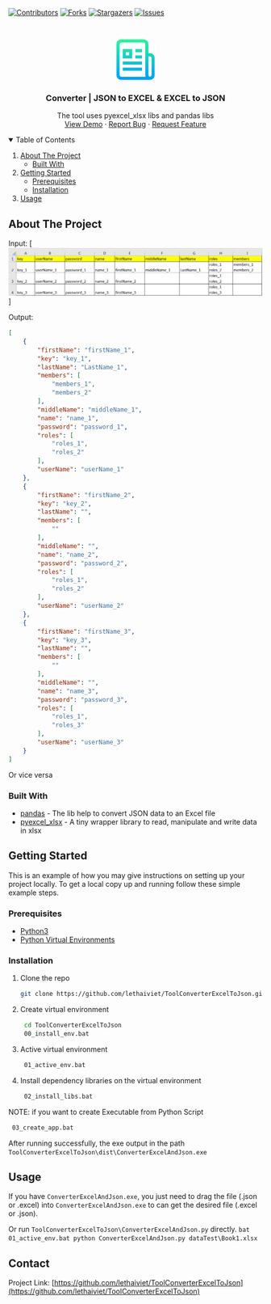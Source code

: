 [![Contributors][contributors-shield]][contributors-url]
[![Forks][forks-shield]][forks-url]
[![Stargazers][stars-shield]][stars-url]
[![Issues][issues-shield]][issues-url]



<!-- PROJECT LOGO -->
<br />
<p align="center">
  <a href="https://github.com/lethaiviet/ToolConverterExcelToJson">
    <img src="images/logo.png" alt="Logo" width="80" height="80">
  </a>

<h3 align="center">Converter | JSON to EXCEL & EXCEL to JSON</h3>

  <p align="center">
    The tool uses pyexcel_xlsx libs and pandas libs
    <br />
    <a href="https://github.com/lethaiviet/ToolConverterExcelToJson">View Demo</a>
    ·
    <a href="https://github.com/lethaiviet/ToolConverterExcelToJson">Report Bug</a>
    ·
    <a href="https://github.com/lethaiviet/ToolConverterExcelToJson">Request Feature</a>
  </p>



<!-- TABLE OF CONTENTS -->
<details open="open">
  <summary>Table of Contents</summary>
  <ol>
    <li>
      <a href="#about-the-project">About The Project</a>
      <ul>
        <li><a href="#built-with">Built With</a></li>
      </ul>
    </li>
    <li>
      <a href="#getting-started">Getting Started</a>
      <ul>
        <li><a href="#prerequisites">Prerequisites</a></li>
        <li><a href="#installation">Installation</a></li>
      </ul>
    </li>
    <li><a href="#usage">Usage</a></li>
  </ol>
</details>



<!-- ABOUT THE PROJECT -->
## About The Project

Input:
[![File excel][file-excel]]

Output:
```json
[
    {
        "firstName": "firstName_1",
        "key": "key_1",
        "lastName": "LastName_1",
        "members": [
            "members_1",
            "members_2"
        ],
        "middleName": "middleName_1",
        "name": "name_1",
        "password": "password_1",
        "roles": [
            "roles_1",
            "roles_2"
        ],
        "userName": "userName_1"
    },
    {
        "firstName": "firstName_2",
        "key": "key_2",
        "lastName": "",
        "members": [
            ""
        ],
        "middleName": "",
        "name": "name_2",
        "password": "password_2",
        "roles": [
            "roles_1",
            "roles_2"
        ],
        "userName": "userName_2"
    },
    {
        "firstName": "firstName_3",
        "key": "key_3",
        "lastName": "",
        "members": [
            ""
        ],
        "middleName": "",
        "name": "name_3",
        "password": "password_3",
        "roles": [
            "roles_1",
            "roles_3"
        ],
        "userName": "userName_3"
    }
]
```
Or vice versa
### Built With

* [pandas](https://www.marsja.se/how-to-convert-json-to-excel-python-pandas/) - The lib help to convert JSON data to an Excel file
* [pyexcel_xlsx](https://pypi.org/project/pyexcel-xlsx/) - A tiny wrapper library to read, manipulate and write data in xlsx



<!-- GETTING STARTED -->
## Getting Started

This is an example of how you may give instructions on setting up your project locally.
To get a local copy up and running follow these simple example steps.

### Prerequisites

* [Python3](https://www.python.org/downloads/)
* [Python Virtual Environments](https://uoa-eresearch.github.io/eresearch-cookbook/recipe/2014/11/26/python-virtual-env/)
  

### Installation

1. Clone the repo
   ```sh
   git clone https://github.com/lethaiviet/ToolConverterExcelToJson.git
   ```
2. Create virtual environment
   ```sh
    cd ToolConverterExcelToJson
    00_install_env.bat
   ```
3. Active virtual environment
   ```sh
    01_active_env.bat
   ```
4. Install dependency libraries on the virtual environment
   ```sh
    02_install_libs.bat
   ```

NOTE: if you want to create Executable from Python Script
   ```sh
    03_create_app.bat
   ```
  After running successfully, the exe output in the path `ToolConverterExcelToJson\dist\ConverterExcelAndJson.exe`
<!-- USAGE EXAMPLES -->
## Usage
If you have `ConverterExcelAndJson.exe`, you just need to drag the file (.json or .excel) into `ConverterExcelAndJson.exe` to can get the desired file (.excel or .json).

Or run `ToolConverterExcelToJson\ConverterExcelAndJson.py` directly.
    ```bat
      01_active_env.bat
      python ConverterExcelAndJson.py dataTest\Book1.xlsx
    ```
<!-- CONTACT -->
## Contact
Project Link: [https://github.com/lethaiviet/ToolConverterExcelToJson](https://github.com/lethaiviet/ToolConverterExcelToJson)



<!-- MARKDOWN LINKS & IMAGES -->
<!-- https://www.markdownguide.org/basic-syntax/#reference-style-links -->
[contributors-shield]: https://img.shields.io/github/contributors/lethaiviet/ToolConverterExcelToJson.svg?style=for-the-badge
[contributors-url]: https://github.com/lethaiviet/ToolConverterExcelToJson/graphs/contributors
[forks-shield]: https://img.shields.io/github/forks/lethaiviet/ToolConverterExcelToJson.svg?style=for-the-badge
[forks-url]: https://github.com/lethaiviet/ToolConverterExcelToJson/graphs/network/members
[stars-shield]: https://img.shields.io/github/stars/lethaiviet/ToolConverterExcelToJson.svg?style=for-the-badge
[stars-url]: https://github.com/lethaiviet/ToolConverterExcelToJson/graphs/stargazers
[issues-shield]: https://img.shields.io/github/issues/lethaiviet/ToolConverterExcelToJson.svg?style=for-the-badge
[issues-url]: https://github.com/lethaiviet/ToolConverterExcelToJson/graphs/issues
[license-shield]: https://img.shields.io/github/license/othneildrew/Best-README-Template.svg?style=for-the-badge
[license-url]:https://github.com/lethaiviet/ToolConverterExcelToJson/graphs/blob/master/LICENSE.txt
[linkedin-shield]: https://img.shields.io/badge/-LinkedIn-black.svg?style=for-the-badge&logo=linkedin&colorB=555
[file-excel]: images/image01.PNG
